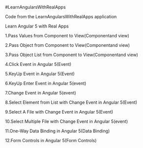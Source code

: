 #LearnAngularsWithRealApps

Code from the LearnAngularsWithRealApps application

Learn Angular 5 with Real Apps

1.Pass Values from Component to View(Componentand view)

2.Pass Object from Component to View(Componentand view)

3.Pass Object List from Component to View(Componentand view)

4.Click Event in Angular 5(Event)

5.KeyUp Event in Angular 5(Event)

6.KeyUp Enter Event in Angular 5(event)

7.Change Event in Angular 5(event)

8.Select Element from List with Change Event in Angular 5(Event)

9.Select A File with Change Event in Angular 5(Event)

10.Select Multiple File with Change Event in Angular 5(event)

11.One-Way Data Binding in Angular 5(Data Binding)

12.Form Controls in Angular 5(Form Controls)

